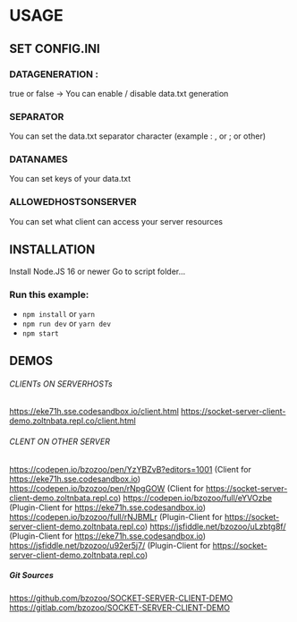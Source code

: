# USAGE

## SET CONFIG.INI

### DATAGENERATION :

true or false -> You can enable / disable data.txt generation

### SEPARATOR

You can set the data.txt separator character (example : , or ; or other)

### DATANAMES

You can set keys of your data.txt

### ALLOWEDHOSTSONSERVER

You can set what client can access your server resources

## INSTALLATION

Install Node.JS 16 or newer
Go to script folder...

### Run this example:

- `npm install` or `yarn`
- `npm run dev` or `yarn dev`
- `npm start`

## DEMOS

###### CLIENTs ON SERVERHOSTs

https://eke71h.sse.codesandbox.io/client.html
https://socket-server-client-demo.zoltnbata.repl.co/client.html

###### CLENT ON OTHER SERVER

https://codepen.io/bzozoo/pen/YzYBZvB?editors=1001 (Client for https://eke71h.sse.codesandbox.io)
https://codepen.io/bzozoo/pen/rNpgGOW (Client for https://socket-server-client-demo.zoltnbata.repl.co)
https://codepen.io/bzozoo/full/eYVOzbe (Plugin-Client for https://eke71h.sse.codesandbox.io)
https://codepen.io/bzozoo/full/rNJBMLr (Plugin-Client for https://socket-server-client-demo.zoltnbata.repl.co)
https://jsfiddle.net/bzozoo/uLzbtg8f/ (Plugin-Client for https://eke71h.sse.codesandbox.io)
https://jsfiddle.net/bzozoo/u92er5j7/ (Plugin-Client for https://socket-server-client-demo.zoltnbata.repl.co)

##### Git Sources

https://github.com/bzozoo/SOCKET-SERVER-CLIENT-DEMO
https://gitlab.com/bzozoo/SOCKET-SERVER-CLIENT-DEMO
